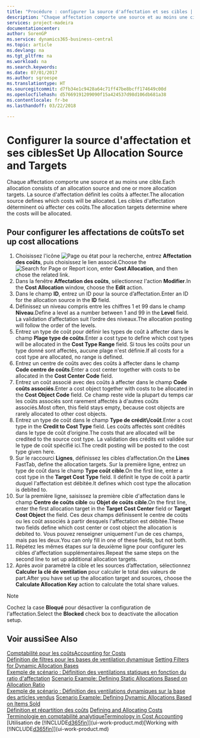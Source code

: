 ```yaml
---
title: "Procédure : configurer la source d'affectation et ses cibles | Microsoft Docs"
description: "Chaque affectation comporte une source et au moins une cible. La source d'affectation définit les coûts à affecter. Les cibles d'affectation déterminent où affecter ces coûts."
services: project-madeira
documentationcenter: 
author: SorenGP
ms.service: dynamics365-business-central
ms.topic: article
ms.devlang: na
ms.tgt_pltfrm: na
ms.workload: na
ms.search.keywords: 
ms.date: 07/01/2017
ms.author: sgroespe
ms.translationtype: HT
ms.sourcegitcommit: d7fb34e1c9428a64c71ff47be8bcff174649c00d
ms.openlocfilehash: d57669191209090f15a424537d98d106db681a38
ms.contentlocale: fr-be
ms.lasthandoff: 03/22/2018

---
```

# <a name="set-up-allocation-source-and-targets"></a><span data-ttu-id="e8713-105">Configurer la source d'affectation et ses cibles</span><span class="sxs-lookup"><span data-stu-id="e8713-105">Set Up Allocation Source and Targets</span></span>
<span data-ttu-id="e8713-106">Chaque affectation comporte une source et au moins une cible.</span><span class="sxs-lookup"><span data-stu-id="e8713-106">Each allocation consists of an allocation source and one or more allocation targets.</span></span> <span data-ttu-id="e8713-107">La source d'affectation définit les coûts à affecter.</span><span class="sxs-lookup"><span data-stu-id="e8713-107">The allocation source defines which costs will be allocated.</span></span> <span data-ttu-id="e8713-108">Les cibles d'affectation déterminent où affecter ces coûts.</span><span class="sxs-lookup"><span data-stu-id="e8713-108">The allocation targets determine where the costs will be allocated.</span></span>  

## <a name="to-set-up-cost-allocations"></a><span data-ttu-id="e8713-109">Pour configurer les affectations de coûts</span><span class="sxs-lookup"><span data-stu-id="e8713-109">To set up cost allocations</span></span>  
1.  <span data-ttu-id="e8713-110">Choisissez l'icône ![Page ou état pour la recherche](media/ui-search/search_small.png "icône Page ou état pour la recherche"), entrez **Affectation des coûts**, puis choisissez le lien associé.</span><span class="sxs-lookup"><span data-stu-id="e8713-110">Choose the ![Search for Page or Report](media/ui-search/search_small.png "Search for Page or Report icon") icon, enter **Cost Allocation**, and then chose the related link.</span></span>  
2.  <span data-ttu-id="e8713-111">Dans la fenêtre **Affectation des coûts**, sélectionnez l'action **Modifier**.</span><span class="sxs-lookup"><span data-stu-id="e8713-111">In the **Cost Allocation** window, choose the **Edit** action.</span></span>  
3.  <span data-ttu-id="e8713-112">Dans le champ **ID**, entrez un ID pour la source d’affectation.</span><span class="sxs-lookup"><span data-stu-id="e8713-112">Enter an ID for the allocation source in the **ID** field.</span></span>  
4.  <span data-ttu-id="e8713-113">Définissez un niveau compris entre les chiffres 1 et 99 dans le champ **Niveau**.</span><span class="sxs-lookup"><span data-stu-id="e8713-113">Define a level as a number between 1 and 99 in the **Level** field.</span></span> <span data-ttu-id="e8713-114">La validation d’affectation suit l’ordre des niveaux.</span><span class="sxs-lookup"><span data-stu-id="e8713-114">The allocation posting will follow the order of the levels.</span></span>  
5.  <span data-ttu-id="e8713-115">Entrez un type de coût pour définir les types de coût à affecter dans le champ **Plage type de coûts**.</span><span class="sxs-lookup"><span data-stu-id="e8713-115">Enter a cost type to define which cost types will be allocated in the **Cost Type Range** field.</span></span> <span data-ttu-id="e8713-116">Si tous les coûts pour un type donné sont affectés, aucune plage n'est définie.</span><span class="sxs-lookup"><span data-stu-id="e8713-116">If all costs for a cost type are allocated, no range is defined.</span></span>  
6.  <span data-ttu-id="e8713-117">Entrez un centre de coûts avec des coûts à affecter dans le champ **Code centre de coûts**.</span><span class="sxs-lookup"><span data-stu-id="e8713-117">Enter a cost center together with costs to be allocated in the **Cost Center Code** field.</span></span>  
7.  <span data-ttu-id="e8713-118">Entrez un coût associé avec des coûts à affecter dans le champ **Code coûts associés**.</span><span class="sxs-lookup"><span data-stu-id="e8713-118">Enter a cost object together with costs to be allocated in the **Cost Object Code** field.</span></span> <span data-ttu-id="e8713-119">Ce champ reste vide la plupart du temps car les coûts associés sont rarement affectés à d'autres coûts associés.</span><span class="sxs-lookup"><span data-stu-id="e8713-119">Most often, this field stays empty, because cost objects are rarely allocated to other cost objects.</span></span>  
8.  <span data-ttu-id="e8713-120">Entrez un type de coût dans le champ **Type de crédit\\\/coût**.</span><span class="sxs-lookup"><span data-stu-id="e8713-120">Enter a cost type in the **Credit to Cost Type** field.</span></span> <span data-ttu-id="e8713-121">Les coûts affectés sont crédités dans le type de coût d’origine.</span><span class="sxs-lookup"><span data-stu-id="e8713-121">The costs that are allocated will be credited to the source cost type.</span></span> <span data-ttu-id="e8713-122">La validation des crédits est validée sur le type de coût spécifié ici.</span><span class="sxs-lookup"><span data-stu-id="e8713-122">The credit posting will be posted to the cost type given here.</span></span>  
9. <span data-ttu-id="e8713-123">Sur le raccourci **Lignes**, définissez les cibles d’affectation.</span><span class="sxs-lookup"><span data-stu-id="e8713-123">On the **Lines** FastTab, define the allocation targets.</span></span> <span data-ttu-id="e8713-124">Sur la première ligne, entrez un type de coût dans le champ **Type coût cible**.</span><span class="sxs-lookup"><span data-stu-id="e8713-124">On the first line, enter a cost type in the **Target Cost Type** field.</span></span> <span data-ttu-id="e8713-125">Il définit le type de coût à partir duquel l'affectation est débitée.</span><span class="sxs-lookup"><span data-stu-id="e8713-125">It defines which cost type the allocation is debited to.</span></span>  
10. <span data-ttu-id="e8713-126">Sur la première ligne, saisissez la première cible d'affectation dans le champ **Centre de coûts cible** ou **Objet de coûts cible**.</span><span class="sxs-lookup"><span data-stu-id="e8713-126">On the first line, enter the first allocation target in the **Target Cost Center** field or **Target Cost Object** the field.</span></span> <span data-ttu-id="e8713-127">Ces deux champs définissent le centre de coûts ou les coût associés à partir desquels l'affectation est débitée.</span><span class="sxs-lookup"><span data-stu-id="e8713-127">These two fields define which cost center or cost object the allocation is debited to.</span></span> <span data-ttu-id="e8713-128">Vous pouvez renseigner uniquement l'un de ces champs, mais pas les deux.</span><span class="sxs-lookup"><span data-stu-id="e8713-128">You can only fill in one of these fields, but not both.</span></span>  
11. <span data-ttu-id="e8713-129">Répétez les mêmes étapes sur la deuxième ligne pour configurer les cibles d'affectation supplémentaires.</span><span class="sxs-lookup"><span data-stu-id="e8713-129">Repeat the same steps on the second line to set up additional allocation targets.</span></span>  
12. <span data-ttu-id="e8713-130">Après avoir paramétré la cible et les sources d’affectation, sélectionnez **Calculer la clé de ventilation** pour calculer le total des valeurs de part.</span><span class="sxs-lookup"><span data-stu-id="e8713-130">After you have set up the allocation target and sources, choose the **Calculate Allocation Key** action to calculate the total share values.</span></span>  

> [!NOTE]  
>  <span data-ttu-id="e8713-131">Cochez la case **Bloqué** pour désactiver la configuration de l'affectation.</span><span class="sxs-lookup"><span data-stu-id="e8713-131">Select the **Blocked** check box to deactivate the allocation setup.</span></span>  

## <a name="see-also"></a><span data-ttu-id="e8713-132">Voir aussi</span><span class="sxs-lookup"><span data-stu-id="e8713-132">See Also</span></span>  
[<span data-ttu-id="e8713-133">Comptabilité pour les coûts</span><span class="sxs-lookup"><span data-stu-id="e8713-133">Accounting for Costs</span></span>](finance-manage-cost-accounting.md)  
 <span data-ttu-id="e8713-134">[Définition de filtres pour les bases de ventilation dynamique](finance-setting-filters-for-dynamic-allocation-bases.md) </span><span class="sxs-lookup"><span data-stu-id="e8713-134">[Setting Filters for Dynamic Allocation Bases](finance-setting-filters-for-dynamic-allocation-bases.md) </span></span>  
 <span data-ttu-id="e8713-135">[Exemple de scénario : Définition des ventilations statiques en fonction du ratio d'affectation](finance-scenario-example-defining-static-allocations-based-on-allocation-ratio.md) </span><span class="sxs-lookup"><span data-stu-id="e8713-135">[Scenario Example: Defining Static Allocations Based on Allocation Ratio](finance-scenario-example-defining-static-allocations-based-on-allocation-ratio.md) </span></span>  
 <span data-ttu-id="e8713-136">[Exemple de scénario : Définition des ventilations dynamiques sur la base des articles vendus](finance-scenario-example-defining-dynamic-allocations-based-on-items-sold.md) </span><span class="sxs-lookup"><span data-stu-id="e8713-136">[Scenario Example: Defining Dynamic Allocations Based on Items Sold](finance-scenario-example-defining-dynamic-allocations-based-on-items-sold.md) </span></span>  
 <span data-ttu-id="e8713-137">[Définition et répartition des coûts](finance-define-and-allocate-costs.md) </span><span class="sxs-lookup"><span data-stu-id="e8713-137">[Defining and Allocating Costs](finance-define-and-allocate-costs.md) </span></span>  
 [<span data-ttu-id="e8713-138">Terminologie en comptabilité analytique</span><span class="sxs-lookup"><span data-stu-id="e8713-138">Terminology in Cost Accounting</span></span>](finance-terminology-in-cost-accounting.md)  
 <span data-ttu-id="e8713-139">[Utilisation de [!INCLUDE[d365fin](includes/d365fin_md.md)]](ui-work-product.md)</span><span class="sxs-lookup"><span data-stu-id="e8713-139">[Working with [!INCLUDE[d365fin](includes/d365fin_md.md)]](ui-work-product.md)</span></span>

